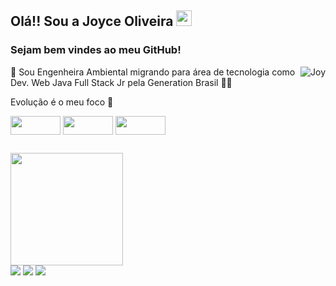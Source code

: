 ## Olá!! Sou a Joyce Oliveira <img src="https://media.giphy.com/media/hvRJCLFzcasrR4ia7z/giphy.gif" width="25px">

 ### Sejam bem vindes ao meu GitHub! 
 <img align="right" alt="Joy" src="https://media.discordapp.net/attachments/860204652707708969/870420354525450350/ezgif-1-e3750eb35f4e.gif?width=160&height=160">
 
🌱 Sou Engenheira Ambiental migrando para área de tecnologia como
Dev. Web Java Full Stack Jr pela Generation Brasil 👩‍💻 

Evolução é o meu foco 👊
<div>
 
<img align="center" height="30" width="80" src="https://img.shields.io/badge/Java-ED8B00?style=for-the-badge&logo=java&logoColor=white"> 
<img align="center" height="30" width="80" src="https://img.shields.io/badge/Spring-6DB33F?style=for-the-badge&logo=spring&logoColor=white">
<img align="center" height="30" width="80" src=https://img.shields.io/badge/MySQL-00000F?style=for-the-badge&logo=mysql&logoColor=white">
</div>
                                                                                                                                        
 ##
                                                                                                                                        
 <div>
  <a href="https://github.com/oliveirajoyce">
  <img height="180em" src="https://github-readme-stats.vercel.app/api?username=oliveirajoyce&show_icons=true&theme=synthwave&include_all_commits=true&count_private=true"/>

   
    
    
</div>

  <div> 
  <a href="https://www.linkedin.com/in/joycedasilvaoliveira/" target="_blank"><img src="https://img.shields.io/badge/-LinkedIn-%230077B5?style=for-the-badge&logo=linkedin&logoColor=white" target="_blank"></a> 
 <a href="https://discord.com/channels/@me" target="_blank"><img src="https://img.shields.io/badge/Discord-7289DA?style=for-the-badge&logo=discord&logoColor=white" target="_blank"></a> 
  <a href = "mailto:joycezer5@gmail.com"><img src="https://img.shields.io/badge/-Gmail-%23333?style=for-the-badge&logo=gmail&logoColor=white" target="_blank"></a>
    

